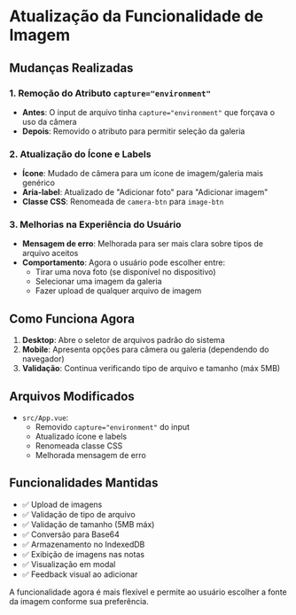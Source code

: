 # Atualização da Funcionalidade de Imagem

## Mudanças Realizadas

### 1. Remoção do Atributo `capture="environment"`
- **Antes**: O input de arquivo tinha `capture="environment"` que forçava o uso da câmera
- **Depois**: Removido o atributo para permitir seleção da galeria

### 2. Atualização do Ícone e Labels
- **Ícone**: Mudado de câmera para um ícone de imagem/galeria mais genérico
- **Aria-label**: Atualizado de "Adicionar foto" para "Adicionar imagem"
- **Classe CSS**: Renomeada de `camera-btn` para `image-btn`

### 3. Melhorias na Experiência do Usuário
- **Mensagem de erro**: Melhorada para ser mais clara sobre tipos de arquivo aceitos
- **Comportamento**: Agora o usuário pode escolher entre:
  - Tirar uma nova foto (se disponível no dispositivo)
  - Selecionar uma imagem da galeria
  - Fazer upload de qualquer arquivo de imagem

## Como Funciona Agora

1. **Desktop**: Abre o seletor de arquivos padrão do sistema
2. **Mobile**: Apresenta opções para câmera ou galeria (dependendo do navegador)
3. **Validação**: Continua verificando tipo de arquivo e tamanho (máx 5MB)

## Arquivos Modificados

- `src/App.vue`: 
  - Removido `capture="environment"` do input
  - Atualizado ícone e labels
  - Renomeada classe CSS
  - Melhorada mensagem de erro

## Funcionalidades Mantidas

- ✅ Upload de imagens
- ✅ Validação de tipo de arquivo
- ✅ Validação de tamanho (5MB máx)
- ✅ Conversão para Base64
- ✅ Armazenamento no IndexedDB
- ✅ Exibição de imagens nas notas
- ✅ Visualização em modal
- ✅ Feedback visual ao adicionar

A funcionalidade agora é mais flexível e permite ao usuário escolher a fonte da imagem conforme sua preferência.